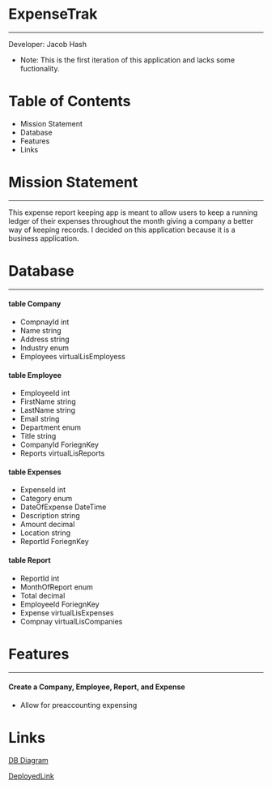 # ExpenseTrak
--- 
Developer: Jacob Hash
- Note: This is the first iteration of this application and lacks some fuctionality.

# Table of Contents
- Mission Statement
- Database
- Features
- Links

# Mission Statement
---
This expense report keeping app is meant to allow users to keep a running ledger of their expenses throughout the month giving a company a better way of keeping records. I decided on this application because it is a business application. 


# Database
---
#### table Company
- CompnayId int
- Name string
- Address string
- Industry enum
- Employees virtualLisEmployess

#### table Employee
- EmployeeId int
- FirstName string
- LastName string
- Email string
- Department enum
- Title string
- CompanyId ForiegnKey
- Reports virtualLisReports

#### table Expenses
- ExpenseId int
- Category enum
- DateOfExpense DateTime
- Description string
- Amount decimal
- Location string
- ReportId ForiegnKey

#### table Report
- ReportId int
- MonthOfReport enum
- Total decimal
- EmployeeId ForiegnKey
- Expense virtualLisExpenses
- Compnay virtualLisCompanies
 
# Features
---
#### Create a Company, Employee, Report, and Expense
- Allow for preaccounting expensing

# Links

[DB Diagram](https://dbdesigner.page.link/u5hWv5nQ6Ma46WY3A)

[DeployedLink](https://expensetrak.azurewebsites.net/)
